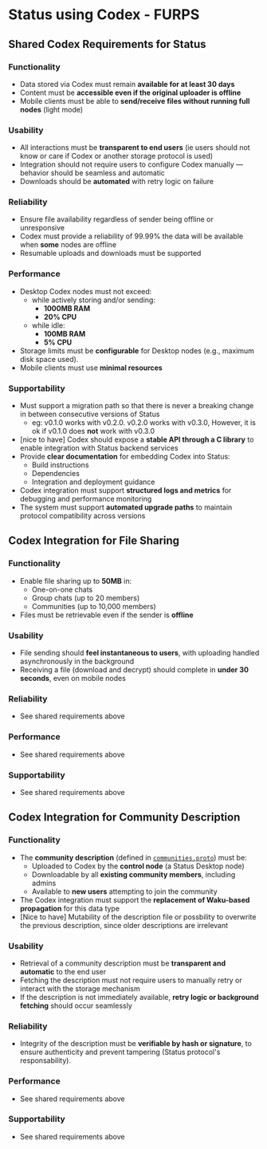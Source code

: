 # Status using Codex - FURPS

## Shared Codex Requirements for Status

### Functionality

- Data stored via Codex must remain **available for at least 30 days**
- Content must be **accessible even if the original uploader is offline**
- Mobile clients must be able to **send/receive files without running full nodes** (light mode)

### Usability

- All interactions must be **transparent to end users** (ie users should not know or care if Codex or another storage protocol is used)
- Integration should not require users to configure Codex manually — behavior should be seamless and automatic
- Downloads should be **automated** with retry logic on failure

### Reliability

- Ensure file availability regardless of sender being offline or unresponsive
- Codex must provide a reliability of 99.99% the data will be available when **some** nodes are offline
- Resumable uploads and downloads must be supported

### Performance

- Desktop Codex nodes must not exceed:
  - while actively storing and/or sending:
    - **1000MB RAM**
    - **20% CPU**
  - while idle:
    - **100MB RAM**
    - **5% CPU**
- Storage limits must be **configurable** for Desktop nodes (e.g., maximum disk space used).
- Mobile clients must use **minimal resources**

### Supportability

- Must support a migration path so that there is never a breaking change in between consecutive versions of Status
  - eg: v0.1.0 works with v0.2.0. v0.2.0 works with v0.3.0, However, it is ok if v0.1.0 does **not** work with v0.3.0
- [nice to have] Codex should expose a **stable API through a C library** to enable integration with Status backend services
- Provide **clear documentation** for embedding Codex into Status:
  - Build instructions
  - Dependencies
  - Integration and deployment guidance
- Codex integration must support **structured logs and metrics** for debugging and performance monitoring
- The system must support **automated upgrade paths** to maintain protocol compatibility across versions


## Codex Integration for File Sharing

### Functionality

- Enable file sharing up to **50MB** in:
  - One-on-one chats  
  - Group chats (up to 20 members)
  - Communities (up to 10,000 members)
- Files must be retrievable even if the sender is **offline**

### Usability

- File sending should **feel instantaneous to users**, with uploading handled asynchronously in the background
- Receiving a file (download and decrypt) should complete in **under 30 seconds**, even on mobile nodes

### Reliability

- See shared requirements above

### Performance

- See shared requirements above

### Supportability

- See shared requirements above


## Codex Integration for Community Description

### Functionality

- The **community description** (defined in [`communities.proto`](https://github.com/status-im/status-go/blob/develop/protocol/protobuf/communities.proto)) must be:
  - Uploaded to Codex by the **control node** (a Status Desktop node)
  - Downloadable by all **existing community members**, including admins
  - Available to **new users** attempting to join the community
- The Codex integration must support the **replacement of Waku-based propagation** for this data type
- [Nice to have] Mutability of the description file or possbility to overwrite the previous description, since older descriptions are irrelevant

### Usability

- Retrieval of a community description must be **transparent and automatic** to the end user
- Fetching the description must not require users to manually retry or interact with the storage mechanism
- If the description is not immediately available, **retry logic or background fetching** should occur seamlessly

### Reliability

- Integrity of the description must be **verifiable by hash or signature**, to ensure authenticity and prevent tampering (Status protocol's responsability).

### Performance

- See shared requirements above

### Supportability

- See shared requirements above
